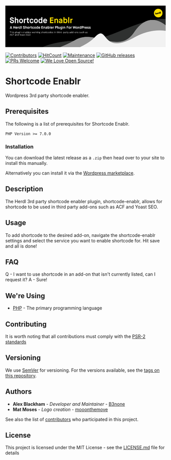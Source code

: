 ![Shortcode Enablr](.github/README/logo.png)

[![Contributors](https://img.shields.io/github/contributors/herdl/shortcode-enablr)](https://github.com/herdl/shortcode-enablr)
[![HitCount](http://hits.dwyl.io/herdl/shortcode-enablr.svg)](https://github.com/herdl/shortcode-enablr)
[![Maintenance](https://img.shields.io/badge/Maintained%3F-yes-green.svg)](https://github.com/herdl/shortcode-enablr/graphs/commit-activity)
[![GitHub releases](https://img.shields.io/github/release/herdl/shortcode-enablr.svg)](https://github.com/herdl/shortcode-enablr/releases/)
[![PRs Welcome](https://img.shields.io/badge/PRs-welcome-brightgreen.svg)](http://makeapullrequest.com)
[![We Love Open Source!](https://badges.frapsoft.com/os/v3/open-source.svg?v=103)](https://github.com/herdl)

# Shortcode Enablr
Wordpress 3rd party shortcode enabler.

## Prerequisites
The following is a list of prerequisites for Shortcode Enablr.
```
PHP Version >= 7.0.0
```

### Installation

You can download the latest release as a `.zip` then head over to your site to install this manually.

Alternatively you can install it via the [Wordpress marketplace](https://wordpress.org/plugins/shortcode-enablr/).

## Description

The Herdl 3rd party shortcode enabler plugin, shortcode-enablr, allows for shortcode to be used in third party add-ons such as ACF and Yoast SEO.

## Usage

To add shortcode to the desired add-on, navigate the shortcode-enablr settings and select the service you want to enable shortcode for. Hit save and all is done!

## FAQ

Q - I want to use shortcode in an add-on that isn't currently listed, can I request it?
A - Sure! 

## We're Using
* [PHP](https://www.php.net/) - The primary programming language

## Contributing
It is worth noting that all contributions must comply with the [PSR-2 standards](https://github.com/php-fig/fig-standards/blob/master/accepted/PSR-2-coding-style-guide.md)

## Versioning
We use [SemVer](http://semver.org/) for versioning. For the versions available, see the [tags on this repository](https://github.com/herdl/shortcode-enablr/tags). 

## Authors
* **Alex Blackham** - *Developer and Maintainer* - [B3none](https://github.com/b3none)
* **Mat Moses** - *Logo creation* - [mooonthemove](https://instagram.com/mooonthemove)

See also the list of [contributors](https://github.com/herdl/shortcode-enablr/contributors) who participated in this project.

## License
This project is licensed under the MIT License - see the [LICENSE.md](LICENSE.md) file for details
